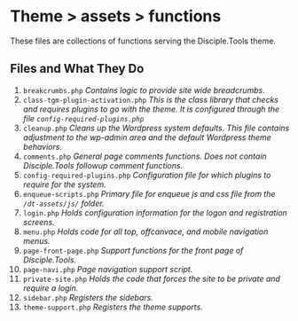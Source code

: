 # Theme > assets > functions
These files are collections of functions serving the Disciple.Tools theme.

## Files and What They Do

1. `breakcrumbs.php`
   _Contains logic to provide site wide breadcrumbs._
1. `class-tgm-plugin-activation.php`
   _This is the class library that checks and requires plugins to go with the theme. It is configured through the file `config-required-plugins.php`_
1. `cleanup.php`
   _Cleans up the Wordpress system defaults. This file contains adjustment to the wp-admin area and the default Wordpress theme behaviors._
1. `comments.php`
   _General page comments functions. Does not contain Disciple.Tools followup comment functions._
1. `config-required-plugins.php`
   _Configuration file for which plugins to require for the system._
1. `enqueue-scripts.php`
   _Primary file for enqueue js and css file from the `/dt-assets/js/` folder._
1. `login.php`
   _Holds configuration information for the logon and registration screens._
1. `menu.php`
   _Holds code for all top, offcanvace, and mobile navigation menus._
1. `page-front-page.php`
   _Support functions for the front page of Disciple.Tools._
1. `page-navi.php`
   _Page navigation support script._
1. `private-site.php`
   _Holds the code that forces the site to be private and require a login._
1. `sidebar.php`
   _Registers the sidebars._
1. `theme-support.php`
   _Registers the theme supports._

